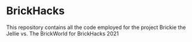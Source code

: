 # BrickHacks

This repository contains all the code employed for the project Brickie the Jellie vs. The BrickWorld for BrickHacks 2021
